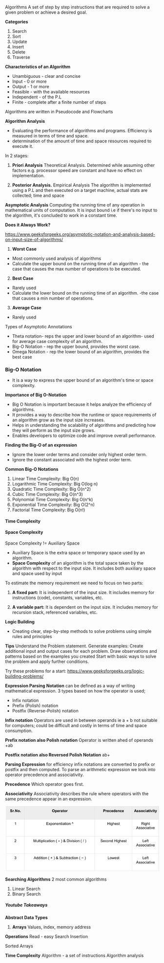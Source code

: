Algorithms
A set of step by step instructions that are required to solve a given problem or achieve a desired goal.

**Categories**
1. Search
2. Sort
3. Update
4. Insert 
5. Delete
6. Traverse

**Characteristics of an Algorithm**
* Unambiguous - clear and concise
* Input - 0 or more
* Output - 1 or more 
* Feasible - with the available resources
* Independent - of the P.L
* Finite - complete after a finite number of steps

Algorithms are written in Pseudocode and Flowcharts

**Algorithm Analysis**
- Evaluating the performance of algorithms and programs. 
Efficiency is measured in terms of time and space.
- determination of the amount of time and space resources required to execute it.

In 2 stages:
1. **Priori Analysis**
Theoretical Analysis. 
Determined while assuming other factors e.g. processor speed are constant and have no effect on implementation.

2. **Posterior Analysis.**
Empirical Analysis
The algorithm is implemented using a P.L and then executed on a target machine, actual stats are collected; time and space

**Asymptotic Analysis**
Computing the running time of any operation in mathematical units of computation. 
It is input bound i.e if there's no input to the algorithm, it's concluded to work in a constant time.

**Does it Always Work?**

https://www.geeksforgeeks.org/asymptotic-notation-and-analysis-based-on-input-size-of-algorithms/

1. **Worst Case**
- Most commonly used analysis of algorithms
- Calculate the upper bound on the running time of an algorithm - the case that causes the max number of operations to be executed.

2. **Best Case**
- Rarely used
- Calculate the lower bound on the running time of an algorithm.
-the case that causes a min number of operations.

3. **Average Case**
- Rarely used

Types of Asymptotic Annotations
* Theta notation- reps the upper and lower bound of an algorithm- used for average case complexity of an algorithm.
* Big-O Notation - rep the upper bound, provides the worst case.
* Omega Notation - rep the lower bound of an algorithm, provides the best case


### Big-O Notation
- It is a way to express the upper bound of an algorithm's time or space complexity.

**Importance of Big O-Notation**
* Big O Notation is important because it helps analyze the efficiency of algorithms. 
* It provides a way to describe how the runtime or space requirements of an algorithm grow as the input size increases.
* Helps in understanding the scalability of algorithms and predicting how they will perform as the input size grows.
* Enables developers to optimize code and improve overall performance.

**Finding the Big-O of an expression**
* Ignore the lower order terms and consider only highest order term.
* Ignore the constant associated with the highest order term.

**Common Big-O Notations**
1. Linear Time Complexity: Big O(n)
2. Logarithmic Time Complexity: Big O(log n)
3. Quadratic Time Complexity: Big O(n^2) 
4. Cubic Time Complexity: Big O(n^3)
5. Polynomial Time Complexity: Big O(n^k)
6. Exponential Time Complexity: Big O(2^n)
7. Factorial Time Complexity: Big O(n!)

#### Time Complexity


#### Space Complexity
Space Complexity != Auxiliary Space

- Auxiliary Space is the extra space or temporary space used by an algorithm.
- **Space Complexity** of an algorithm is the total space taken by the algorithm with respect to the input size.
It includes both auxiliary space and space used by input

To estimate the memory requirement we need to focus on two parts:

1. **A fixed part:** 
It is independent of the input size. 
It includes memory for instructions (code), constants, variables, etc.

2. **A variable part:** 
It is dependent on the input size. 
It includes memory for recursion stack, referenced variables, etc.


**Logic Building**

- Creating clear, step-by-step methods to solve problems using simple rules and principles

**Tips**
Understand the Problem statement.
Generate examples: Create additional input and output cases for each problem.
Draw observations and patterns based on the examples you created
Start with basic ways to solve the problem and apply further conditions.

Try these problems for a start: https://www.geeksforgeeks.org/logic-building-problems/

**Expression Parsing**
**Notation** can be defined as a way of writing mathematical expression.
3 types based on how the operator is used;
* Infix notation
* Prefix (Polish) notation
* Postfix (Reverse-Polish) notation

**Infix notation** 
Operators are used in between operands ie a + b
not suitable for computers; could be difficult and costly in terms of time and space consumption.

**Prefix notation also Polish notation**
Operator is written ahed of operands +ab

**Postfix notation also Reversed Polish Notation**
ab+

**Parsing Expression**
for efficiency infix notations are converted to prefix or postfix and then computed. 
To parse an arithmetic expression we look into operator precedence and associativity.

**Precedence**
Which operator goes first.

**Associativity**
Associativity describes the rule where operators with the same precedence appear in an
expression. 

![img.png](img.png)


**Searching Algorithms**
2 most common algorithms
1. Linear Search
2. Binary Search




##### Youtube Takeaways
**Abstract Data Types**
1. **Arrays**
Values, index, memory address

**Operations**
Read - easy 
Search
Insertion

Sorted Arrays

**Time Complexity**
Algorithm - a set of instructions 
Algorithm analysis

